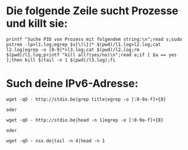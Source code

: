 # Die folgende Zeile sucht Prozesse und killt sie:

    printf "Suche PID von Prozess mit folgendem string:\n";read s;sudo pstree -lp>l1.log;egrep $s[\(\}]* $(pwd)/l1.log>l2.log;cat l2.log|egrep -o [0-9]*>l3.log;cat $(pwd)/l2.log;rm $(pwd)/l1.log;printf "kill all?(yes/no)\n";read a;if [ $a == yes ];then kill $(tail -n 1 $(pwd)/l3.log);fi


# Such deine IPv6-Adresse:

    wget -qO - http://stdio.be|grep title|egrep -o [:0-9a-f]+{8}
    
    oder
    
    wget -qO - http://stdio.be|head -n 1|egrep -o [:0-9a-f]+{8}
    
    oder
    
    wget -qO - nsx.de|tail -n 4|head -n 1
